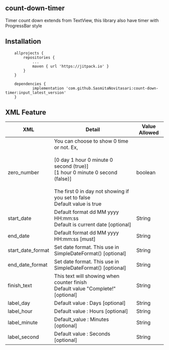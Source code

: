 ## count-down-timer

Timer count down extends from TextView, this library also have timer with ProgressBar style

## Installation

```
	allprojects {
		repositories {
			...
			maven { url 'https://jitpack.io' }
		}
	}
```

```
	dependencies {
	        implementation 'com.github.SasmitaNovitasari:count-down-timer:input_latest_version'
	}
```

## XML Feature
| XML               | Detail                                                                                                                                                                                                                            | Value Allowed |
|-------------------|-----------------------------------------------------------------------------------------------------------------------------------------------------------------------------------------------------------------------------------|---------------|
| zero_number       | You can choose to show 0 time or not. Ex, <br/><br/>  [0 day 1 hour 0 minute 0 second (true)] <br/> [1 hour 0 minute 0 second (false)] <br/><br/>  The first 0 in day not showing if you set to false <br/> Default value is true | boolean       |
| start_date        | Default format dd MM yyyy HH:mm:ss <br/> Default is current date [optional]                                                                                                                                                       | String        |
| end_date          | Default format dd MM yyyy HH:mm:ss [must]                                                                                                                                                                                         | String        |
| start_date_format | Set date format. This use in SimpleDateFormat() [optional]                                                                                                                                                                        | String        |
| end_date_format   | Set date format. This use in SimpleDateFormat() [optional]                                                                                                                                                                        | String        |
| finish_text       | This text will showing when counter finish <br/> Default value "Complete!" [optional]                                                                                                                                             | String        |
| label_day         | Default value : Days [optional]                                                                                                                                                                                                   | String        |
| label_hour        | Default value : Hours [optional]                                                                                                                                                                                                  | String        |
| label_minute      | Default_value : Minutes [optional]                                                                                                                                                                                                | String        |
| label_second      | Default value : Seconds [optional]                                                                                                                                                                                                | String        |
